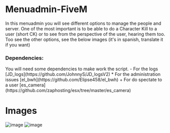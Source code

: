 # Menuadmin-FiveM
In this menuadmin you will see different options to manage the people and server. One of the most important is to be able to do a Character Kill to a user (short CK) or to see from the perspective of the user, hearing them too. Too see the other options, see the below images (it's in spanish, translate it if you want)



<h3>Dependencies:</h3>
You will need some dependencies to make work the script.
- For the logs [JD_logs](https://github.com/JohnnyS/JD_logsV2)
* For the administration issues [el_bwh](https://github.com/Elipse458/el_bwh)
+ For do spectate to a user [es_camera](https://github.com/zaphosting/esx/tree/master/es_camera)



# Images
![image](https://github.com/MaikolCid/menuadmin-fivem/assets/126510450/c0ad3d96-7117-44f2-b314-d3ac6a931e56)
![image](https://github.com/MaikolCid/menuadmin-fivem/assets/126510450/9b79bc76-d5c2-4c7c-bdf1-0039e0b3e731)
